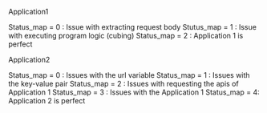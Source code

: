 Application1

Status_map = 0 : Issue with extracting request body
Stutus_map = 1 : Issue with executing program logic (cubing)
Status_map = 2 : Application 1 is perfect

Application2

Status_map = 0 : Issues with the url variable
Status_map = 1 : Issues with the key-value pair
Status_map = 2 : Issues with requesting the apis of Application 1
Status_map = 3 : Issues with the Application 1
Status_map = 4: Application 2 is perfect